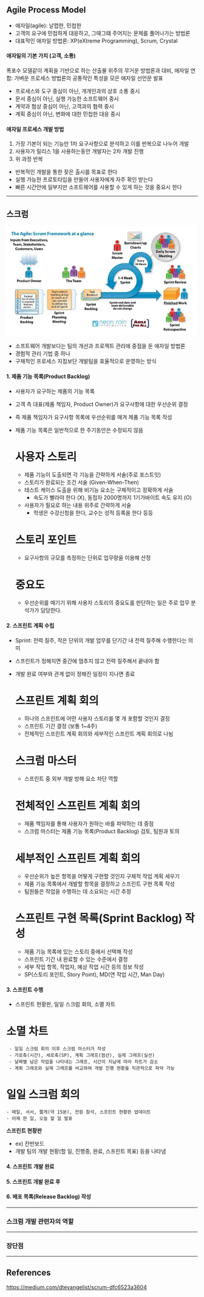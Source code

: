 
## Agile Process Model

- 애자일(agile): 날렵한, 민첩한
- 고객의 요구에 민첩하게 대응하고, 그때그떄 주어지는 문제를 풀어나가는 방법론
- 대표적인 애자일 방법론: XP(eXtreme Programming), Scrum, Crystal

#### 애자일의 기본 가치 (고객, 소통)
폭포수 모델같이 계획을 기반으로 하는 산출물 위주의 무거운 방법론과 대비,
애자일 연합: 가벼운 프로세스 방법론의 공통적인 특성을 모은 애자일 선언문 발표

- 프로세스와 도구 중심이 아닌, 개개인과의 상호 소통 중시
- 문서 중심이 아닌, 실행 가능한 소프트웨어 중시
- 계약과 협상 중심이 아닌, 고객과의 협력 중시
- 계획 중심이 아닌, 변화에 대한 민첩한 대응 중시

#### 애자일 프로세스 개발 방법
1. 가장 기본이 되는 기능만 1차 요구사항으로 분석하고 이를 반복으로 나누어 개발
2. 사용자가 릴리스 1을 사용하는동안 개발자는 2차 개발 진행
3. 위 과정 반복

- 반복적인 개발을 통한 잦은 출시를 목표로 한다
- 실행 가능한 프로토타입을 만들어 사용자에게 자주 확인 받는다
- 빠른 시간안에 일부지만 소프트웨어를 사용할 수 있게 하는 것을 중요시 한다

---

## 스크럼

![](images/software-engineering/scrum.png)

- 소프트웨어 개발보다는 팀의 개선과 프로젝트 관리에 중점을 둔 애자일 방법론
- 경험적 관리 기법 중 하나
- 구체적인 프로세스 지침보단 개발팀을 효율적으로 운영하는 방식

#### 1. 제품 기능 목록(Product Backlog)
- 사용자가 요구하는 제품의 기능 목록
- 고객 측 대표(제품 책임자, Product Owner)가 요구사항에 대한 우선순위 결정
- 즉 제품 책임자가 요구사항 목록에 우선순위를 매겨 제품 기능 목록 작성
- 제품 기능 목록은 일반적으로 한 주기동안은 수정되지 않음

	# **사용자 스토리**
	- 제품 기능이 도출되면 각 기능을 간략하게 서술(주로 포스트잇)
	- 스토리가 완료되는 조건 서술 (Given-When-Then)
	- 테스트 케이스 도출을 위해 비기능 요소는 구체적이고 정확하게 서술 
		- 속도가 빨라야 한다 (X), 동접자 2000명까지 1기가바이트 속도 유지 (O)
	- 사용자가 필요로 하는 내용 위주로 간략하게 서술
		- 학생은 수강신청을 한다, 교수는 성적 등록을 한다 등등
		
	# **스토리 포인트**
	- 요구사항의 규모를 측정하는 단위로 업무량을 이용해 산정
	
	# **중요도**
	- 우선순위를 매기기 위해 사용자 스토리의 중요도를 판단하는 일은 주로 업무 분석가가 담당한다.


#### 2. 스프린트 계획 수립
- Sprint: 전력 질주, 작은 단위의 개발 업무를 단기간 내 전력 질주해 수행한다는 의미
- 스프린트가 정해지면 중간에 멈추지 않고 전력 질주해서 끝내야 함
- 개발 완료 여부와 관계 없이 정해진 일정이 지나면 종료

	# **스프린트 계획 회의** 
	- 하나의 스프린트에 어떤 사용자 스토리를 몇 개 포함할 것인지 결정
	- 스프린트 기간 결정 (보통 1~4주)
	- 전체적인 스프린트 계획 회의와 세부적인 스프린트 계획 회의로 나뉨
	
	# **스크럼 마스터**
	- 스프린트 중 외부 개발 방해 요소 차단 역할

	# **전체적인 스프린트 계획 회의**
	 - 제품 책임자를 통해 사용자가 원하는 바를 파악하는 데 중점
	 - 스크럼 마스터는 제품 기능 목록(Product Backlog) 검토, 팀원과 토의

	# **세부적인 스프린트 계획 회의**
	- 우선순위가 높은 항목을 어떻게 구현할 것인지 구체적 작업 계획 세우기
	- 제품 기능 목록에서 개발할 항목을 결정하고 스프린트 구현 목록 작성
	- 팀원들은 작업을 수행하는 데 소요되는 시간 추정

	# **스프린트 구현 목록(Sprint Backlog) 작성**
	- 제품 기능 목록에 있는 스토리 중에서 선택해 작성
	- 스프린트 기간 내 완료할 수 있는 수준에서 결정
	- 세부 작업 항목, 작업자, 예상 작업 시간 등의 정보 작성
	- SP(스토리 포인트, Story Point), MD(연 작업 시간, Man Day)


#### 3. 스프린트 수행
- 스프린트 현황판, 일일 스크럼 회의, 소멸 차트

 # **소멸 차트**
	 - 일일 스크럼 회의 이후 스크럼 마스터가 작성
	 - 가로축(시간), 세로축(SP), 계획 그래프(점선), 실제 그래프(실선)
	 - 날짜별 남은 작업을 나타내는 그래프, 시간이 지남에 따라 차트가 감소
	 - 계획 그래프와 실제 그래프를 비교하여 개발 진행 현황을 직관적으로 파악 가능
 
 # **일일 스크럼 회의**
	- 매일, 서서, 짧게(약 15분), 전원 참석, 스프린트 현황판 업데이트
	- 어제 한 일, 오늘 할 일 발표
		
 **스프린트 현황판**
   - ex) 칸반보드
   - 개발 팀의 개발 현황(할 일, 진행중, 완료, 스프린트 목표) 등을 나타냄


#### 4. 스프린트 개발 완료


#### 5. 스프린트 개발 완료 후

#### 6. 배포 목록(Release Backlog) 작성

---

### 스크럼 개발 관련자의 역할

---

### 장단점

---
## References
https://medium.com/dtevangelist/scrum-dfc6523a3604






